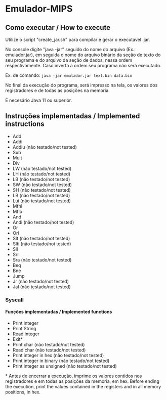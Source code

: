 # Emulador-MIPS


## Como executar / How to execute

Utilize o script "create_jar.sh" para compilar e gerar o executavel .jar.

No console digite "java -jar" seguido do nome do arquivo (Ex.: emulador.jar), em seguida o nome do arquivo binário da seção de texto do seu programa e do arquivo da seção de dados, nessa ordem respectivamente. Caso inverta a ordem seu programa não será executado.

Ex. de comando: `java -jar emulador.jar text.bin data.bin`

No final da execução do programa, será impresso na tela, os valores dos registradores e de todas as posições na memoria.

É necesário Java 11 ou superior.


## Instruções implementadas / Implemented instructions

- Add
- Addi
- Addiu   (não testado/not tested)
- Sub
- Mult
- Div
- LW  (não testado/not tested)
- LH  (não testado/not tested)
- LB  (não testado/not tested)
- SW  (não testado/not tested)
- SH  (não testado/not tested)
- LB  (não testado/not tested)
- Lui  (não testado/not tested)
- Mfhi
- Mflo
- And
- Andi  (não testado/not tested)
- Or
- Ori
- Slt  (não testado/not tested)
- Slti  (não testado/not tested)
- Sll
- Srl
- Sra  (não testado/not tested)
- Beq
- Bne
- Jump
- Jr  (não testado/not tested)
- Jal  (não testado/not tested)

### Syscall
#### Funções implementadas / Implemented functions


- Print integer
- Print String
- Read integer
- Exit*
- Print char  (não testado/not tested)
- Read char  (não testado/not tested)
- Print integer in hex  (não testado/not tested)
- Print integer in binary  (não testado/not tested)
- Print integer as unsigned  (não testado/not tested)

\* Antes de encerrar a execução, imprime os valores contidos nos registradores e em todas as posições da memoria, em hex. Before ending the execution, print the values contained in the registers and in all memory positions, in hex.
